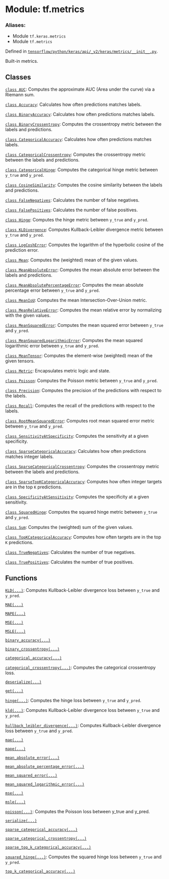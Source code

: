 <div itemscope itemtype="http://developers.google.com/ReferenceObject">
<meta itemprop="name" content="tf.metrics" />
<meta itemprop="path" content="Stable" />
</div>

# Module: tf.metrics

### Aliases:

* Module `tf.keras.metrics`
* Module `tf.metrics`



Defined in [`tensorflow/python/keras/api/_v2/keras/metrics/__init__.py`](/code/stable/tensorflow/python/keras/api/_v2/keras/metrics/__init__.py).

Built-in metrics.

## Classes

[`class AUC`](../tf/metrics/AUC.md): Computes the approximate AUC (Area under the curve) via a Riemann sum.

[`class Accuracy`](../tf/metrics/Accuracy.md): Calculates how often predictions matches labels.

[`class BinaryAccuracy`](../tf/metrics/BinaryAccuracy.md): Calculates how often predictions matches labels.

[`class BinaryCrossentropy`](../tf/metrics/BinaryCrossentropy.md): Computes the crossentropy metric between the labels and predictions.

[`class CategoricalAccuracy`](../tf/metrics/CategoricalAccuracy.md): Calculates how often predictions matches labels.

[`class CategoricalCrossentropy`](../tf/metrics/CategoricalCrossentropy.md): Computes the crossentropy metric between the labels and predictions.

[`class CategoricalHinge`](../tf/metrics/CategoricalHinge.md): Computes the categorical hinge metric between `y_true` and `y_pred`.

[`class CosineSimilarity`](../tf/metrics/CosineSimilarity.md): Computes the cosine similarity between the labels and predictions.

[`class FalseNegatives`](../tf/metrics/FalseNegatives.md): Calculates the number of false negatives.

[`class FalsePositives`](../tf/metrics/FalsePositives.md): Calculates the number of false positives.

[`class Hinge`](../tf/metrics/Hinge.md): Computes the hinge metric between `y_true` and `y_pred`.

[`class KLDivergence`](../tf/metrics/KLDivergence.md): Computes Kullback-Leibler divergence metric between `y_true` and `y_pred`.

[`class LogCoshError`](../tf/metrics/LogCoshError.md): Computes the logarithm of the hyperbolic cosine of the prediction error.

[`class Mean`](../tf/metrics/Mean.md): Computes the (weighted) mean of the given values.

[`class MeanAbsoluteError`](../tf/metrics/MeanAbsoluteError.md): Computes the mean absolute error between the labels and predictions.

[`class MeanAbsolutePercentageError`](../tf/metrics/MeanAbsolutePercentageError.md): Computes the mean absolute percentage error between `y_true` and `y_pred`.

[`class MeanIoU`](../tf/metrics/MeanIoU.md): Computes the mean Intersection-Over-Union metric.

[`class MeanRelativeError`](../tf/metrics/MeanRelativeError.md): Computes the mean relative error by normalizing with the given values.

[`class MeanSquaredError`](../tf/metrics/MeanSquaredError.md): Computes the mean squared error between `y_true` and `y_pred`.

[`class MeanSquaredLogarithmicError`](../tf/metrics/MeanSquaredLogarithmicError.md): Computes the mean squared logarithmic error between `y_true` and `y_pred`.

[`class MeanTensor`](../tf/metrics/MeanTensor.md): Computes the element-wise (weighted) mean of the given tensors.

[`class Metric`](../tf/metrics/Metric.md): Encapsulates metric logic and state.

[`class Poisson`](../tf/metrics/Poisson.md): Computes the Poisson metric between `y_true` and `y_pred`.

[`class Precision`](../tf/metrics/Precision.md): Computes the precision of the predictions with respect to the labels.

[`class Recall`](../tf/metrics/Recall.md): Computes the recall of the predictions with respect to the labels.

[`class RootMeanSquaredError`](../tf/metrics/RootMeanSquaredError.md): Computes root mean squared error metric between `y_true` and `y_pred`.

[`class SensitivityAtSpecificity`](../tf/metrics/SensitivityAtSpecificity.md): Computes the sensitivity at a given specificity.

[`class SparseCategoricalAccuracy`](../tf/metrics/SparseCategoricalAccuracy.md): Calculates how often predictions matches integer labels.

[`class SparseCategoricalCrossentropy`](../tf/metrics/SparseCategoricalCrossentropy.md): Computes the crossentropy metric between the labels and predictions.

[`class SparseTopKCategoricalAccuracy`](../tf/metrics/SparseTopKCategoricalAccuracy.md): Computes how often integer targets are in the top `K` predictions.

[`class SpecificityAtSensitivity`](../tf/metrics/SpecificityAtSensitivity.md): Computes the specificity at a given sensitivity.

[`class SquaredHinge`](../tf/metrics/SquaredHinge.md): Computes the squared hinge metric between `y_true` and `y_pred`.

[`class Sum`](../tf/metrics/Sum.md): Computes the (weighted) sum of the given values.

[`class TopKCategoricalAccuracy`](../tf/metrics/TopKCategoricalAccuracy.md): Computes how often targets are in the top `K` predictions.

[`class TrueNegatives`](../tf/metrics/TrueNegatives.md): Calculates the number of true negatives.

[`class TruePositives`](../tf/metrics/TruePositives.md): Calculates the number of true positives.

## Functions

[`KLD(...)`](../tf/losses/KLD.md): Computes Kullback-Leibler divergence loss between `y_true` and `y_pred`.

[`MAE(...)`](../tf/losses/MAE.md)

[`MAPE(...)`](../tf/losses/MAPE.md)

[`MSE(...)`](../tf/losses/MSE.md)

[`MSLE(...)`](../tf/losses/MSLE.md)

[`binary_accuracy(...)`](../tf/metrics/binary_accuracy.md)

[`binary_crossentropy(...)`](../tf/losses/binary_crossentropy.md)

[`categorical_accuracy(...)`](../tf/metrics/categorical_accuracy.md)

[`categorical_crossentropy(...)`](../tf/losses/categorical_crossentropy.md): Computes the categorical crossentropy loss.

[`deserialize(...)`](../tf/metrics/deserialize.md)

[`get(...)`](../tf/metrics/get.md)

[`hinge(...)`](../tf/losses/hinge.md): Computes the hinge loss between `y_true` and `y_pred`.

[`kld(...)`](../tf/losses/KLD.md): Computes Kullback-Leibler divergence loss between `y_true` and `y_pred`.

[`kullback_leibler_divergence(...)`](../tf/losses/KLD.md): Computes Kullback-Leibler divergence loss between `y_true` and `y_pred`.

[`mae(...)`](../tf/losses/MAE.md)

[`mape(...)`](../tf/losses/MAPE.md)

[`mean_absolute_error(...)`](../tf/losses/MAE.md)

[`mean_absolute_percentage_error(...)`](../tf/losses/MAPE.md)

[`mean_squared_error(...)`](../tf/losses/MSE.md)

[`mean_squared_logarithmic_error(...)`](../tf/losses/MSLE.md)

[`mse(...)`](../tf/losses/MSE.md)

[`msle(...)`](../tf/losses/MSLE.md)

[`poisson(...)`](../tf/losses/poisson.md): Computes the Poisson loss between y_true and y_pred.

[`serialize(...)`](../tf/metrics/serialize.md)

[`sparse_categorical_accuracy(...)`](../tf/metrics/sparse_categorical_accuracy.md)

[`sparse_categorical_crossentropy(...)`](../tf/losses/sparse_categorical_crossentropy.md)

[`sparse_top_k_categorical_accuracy(...)`](../tf/metrics/sparse_top_k_categorical_accuracy.md)

[`squared_hinge(...)`](../tf/losses/squared_hinge.md): Computes the squared hinge loss between `y_true` and `y_pred`.

[`top_k_categorical_accuracy(...)`](../tf/metrics/top_k_categorical_accuracy.md)

